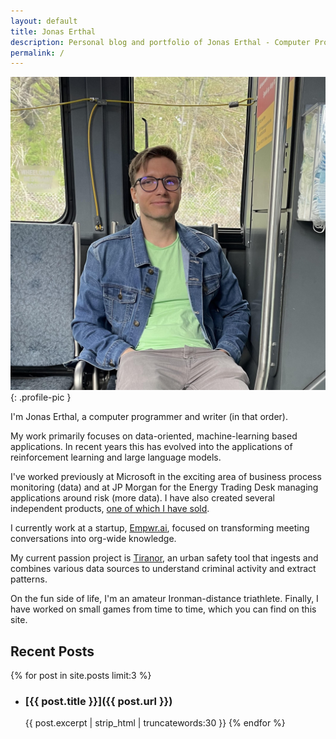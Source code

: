 ```yaml
---
layout: default
title: Jonas Erthal
description: Personal blog and portfolio of Jonas Erthal - Computer Programmer focusing on machine learning, system architecture, and game development.
permalink: /
---
```


![Jonas Erthal - Profile Picture](res/JonasImage2.jpg){: .profile-pic }

I'm Jonas Erthal, a computer programmer and writer (in that order). 

My work primarily focuses on data-oriented, machine-learning based applications. In recent years this has evolved into the applications of reinforcement learning and large language models.

I've worked previously at Microsoft in the exciting area of business process monitoring (data) and at JP Morgan for the Energy Trading Desk managing applications around risk (more data). I have also created several independent products, [one of which I have sold](https://www.cognisell.ai/).

I currently work at a startup, [Empwr.ai](https://www.empwr.ai/), focused on transforming meeting conversations into org-wide knowledge.

My current passion project is [Tiranor](https://app.tiranor.com/), an urban safety tool that ingests and combines various data sources to understand criminal activity and extract patterns.

On the fun side of life, I'm an amateur Ironman-distance triathlete. Finally, I have worked on small games from time to time, which you can find on this site.

## Recent Posts
{% for post in site.posts limit:3 %}
- ### [{{ post.title }}]({{ post.url }})
  {{ post.excerpt | strip_html | truncatewords:30 }}
{% endfor %}
